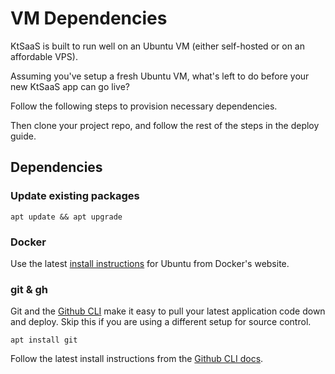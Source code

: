 # VM Dependencies

KtSaaS is built to run well on an Ubuntu VM (either self-hosted or on an affordable VPS).

Assuming you've setup a fresh Ubuntu VM, what's left to do before your new KtSaaS app can go live?

Follow the following steps to provision necessary dependencies.

Then clone your project repo, and follow the rest of the steps in the deploy guide.

## Dependencies


### Update existing packages

```
apt update && apt upgrade
```

### Docker

Use the latest [install instructions](https://docs.docker.com/engine/install/ubuntu/) for Ubuntu from Docker's website.

### git & gh

Git and the [Github CLI](https://github.com/cli/cli/blob/trunk/docs/install_linux.md) make it easy to pull your latest application code down and deploy. Skip this if you are using a different setup for source control.

```
apt install git
```
Follow the latest install instructions from the [Github CLI docs](https://github.com/cli/cli/blob/trunk/docs/install_linux.md).

